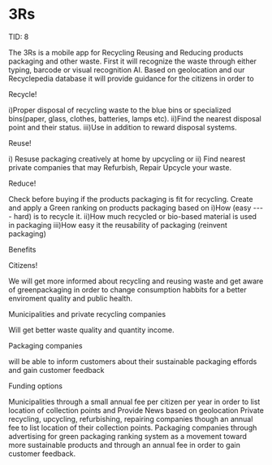 # 3Rs

TID: 8

The 3Rs is a mobile app for Recycling Reusing and Reducing products packaging and other waste.
First it will recognize the waste through either typing, barcode or visual recognition AI. 
Based on geolocation and our Recyclepedia database it will provide guidance for the citizens in order to 

  Recycle!
  
  i)Proper disposal of recycling waste to the blue bins or specialized bins(paper, glass, clothes, batteries, lamps etc).
  ii)Find the nearest disposal point and their status.
  iii)Use in addition to reward disposal systems.
  
 
  Reuse!
  
  i) Resuse packaging creatively at home by upcycling or
  ii) Find nearest private companies that may 
      Refurbish, 
      Repair
      Upcycle your waste.
 
  
  Reduce!
  
  Check before buying if the products packaging is fit for recycling.
  Create and apply a Green ranking on products packaging based on
    i)How (easy ---- hard) is to recycle it.
    ii)How much recycled or bio-based material is used in packaging 
    iii)How easy it the reusability of packaging (reinvent packaging)
    
 Benefits
 
 Citizens! 
 
 We will get more informed about recycling and reusing waste and get aware of greenpackaging in order to change consumption habbits for a better enviroment quality and public health.
 
 Municipalities and  private recycling companies 
 
 Will get better waste quality and quantity income.
 
 Packaging companies 
 
 will be able to inform customers about their sustainable packaging effords and gain customer feedback 

 Funding options
 
  Municipalities through a small annual fee per citizen per year in order to list location of collection points and Provide News based on geolocation
  Private recycling, upcycling, refurbishing, repairing companies though an annual fee to list location of their collection points.
  Packaging companies through advertising for green packaging ranking system as a movement toward more sustainable products and through an annual fee in order to gain customer feedback.
  
  
  
  
  
  


